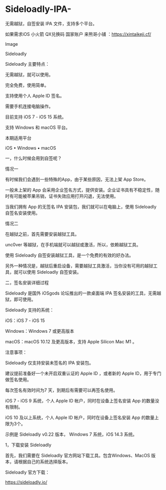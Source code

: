# Sideloadly-IPA-

无需越狱，自签安装 IPA 文件，支持多个平台。

如果需求iOS 小火箭 QX兑换码  国家账户 来熊哥小铺 ：https://xintaikeji.cf/

Image

Sideloadly



Sideloadly 主要特点：

无需越狱，就可以使用。

完全免费，使用简单。

支持使用个人 Apple ID 签名。

需要手机连接电脑操作。

目前支持 iOS 7 - iOS 15 系统。

支持 Windows 和 macOS 平台。





本期适用平台 

iOS • Windows • macOS





一，什么时候会用到自签呢？



情况一



有时候我们会遇到一些特殊的App，由于某些原因，无法上架 App Store。



一般未上架的 App 会采用企业签名方式，提供安装。企业证书具有不稳定性，随时有可能被苹果吊销，证书失效应用打开闪退，无法使用。



当我们拥有 App 的无签名 IPA 安装包，我们就可以在电脑上，使用 Sideloadly 自签名安装使用。





情况二



在越狱之前，首先需要安装越狱工具。



unc0ver 等越狱，在手机端就可以越狱或激活，所以，依赖越狱工具。



使用  Sideloadly 自签安装越狱工具，是一个免费的有效的好办法。



另外一种情况是，越狱后重启设备，需要越狱工具激活，当你没有可用的越狱工具，就可以使用  Sideloadly 自签安装。







二，签名安装详细过程



Sideloadly 是国外 iOSgods 论坛推出的一款桌面端 IPA 签名安装的工具，无需越狱，即可使用。



Sideloadly 支持的系统：

iOS：iOS 7 - iOS 15

Windows：Windows 7 或更高版本

macOS：macOS 10.12 及更高版本，支持 Apple Silicon Mac M1 。



注意事项：

Sideloadly 仅支持安装未签名的 IPA 安装包。

建议提前准备好一个未开启双重认证的 Apple ID ，或者新的 Apple ID，用于专门做签名使用。

每次签名有效时间为7 天，到期后有需要可以再签名使用。

iOS 7 - iOS 9 系统，个人 Apple ID 帐户，同时在设备上签名安装 App 的数量没有限制。

iOS 10 及以上系统，个人 Apple ID 帐户，同时在设备上签名安装 App 的数量上限为3个。

示例是 Sideloadly  v0.22 版本， Windows 7 系统，iOS 14.3 系统。





1，下载安装 Sideloadly



首先，我们需要在 Sideloadly 官方网站下载工具。包含Windows、MacOS 版本，请根据自己的系统选择版本。



Sideloadly 官方下载：

https://sideloadly.io/


